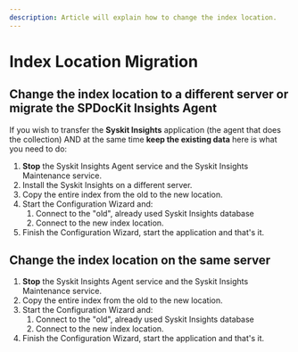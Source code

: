 ```yaml
---
description: Article will explain how to change the index location.
---
```


# Index Location Migration

## Change the index location to a different server or **migrate the SPDocKit Insights Agent**

If you wish to transfer the **Syskit Insights** application \(the agent that does the collection\) AND at the same time **keep the existing data** here is what you need to do:

1. **Stop** the Syskit Insights Agent service and the Syskit Insights Maintenance service.
2. Install the Syskit Insights on a different server.
3. Copy the entire index from the old to the new location.
4. Start the Configuration Wizard and: 
   1. Connect to the "old", already used Syskit Insights database 
   2. Connect to the new index location.
5. Finish the Configuration Wizard, start the application and that's it.

## Change the index location on the same server

1. **Stop** the Syskit Insights Agent service and the Syskit Insights Maintenance service.
2. Copy the entire index from the old to the new location.
3. Start the Configuration Wizard and:
   1. Connect to the "old", already used Syskit Insights database
   2. Connect to the new index location.
4. Finish the Configuration Wizard, start the application and that's it.

